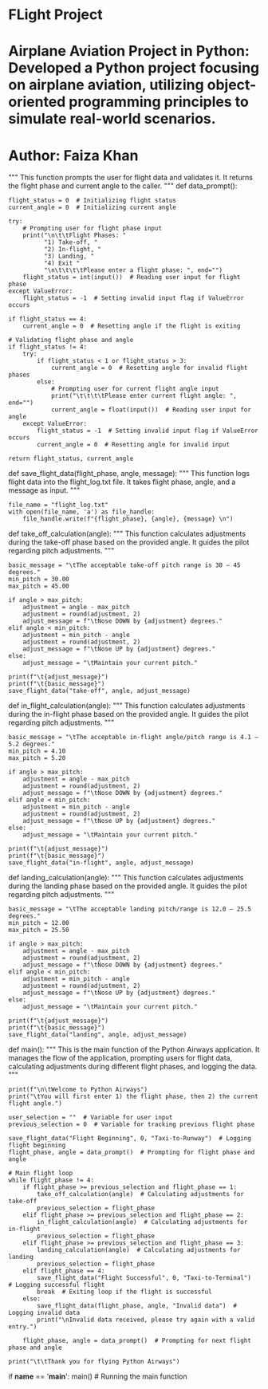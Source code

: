 # FLight Project
# Airplane Aviation Project in Python: Developed a Python project focusing on airplane aviation, utilizing object-oriented programming principles to simulate real-world scenarios.
# Author: Faiza Khan

"""
    This function prompts the user for flight data and validates it.
    It returns the flight phase and current angle to the caller.
"""
def data_prompt():

    flight_status = 0  # Initializing flight status
    current_angle = 0  # Initializing current angle

    try:
        # Prompting user for flight phase input
        print("\n\t\tFlight Phases: "
              "1) Take-off, "
              "2) In-flight, "
              "3) Landing, "
              "4) Exit "
              "\n\t\t\t\tPlease enter a flight phase: ", end="")
        flight_status = int(input())  # Reading user input for flight phase
    except ValueError:
        flight_status = -1  # Setting invalid input flag if ValueError occurs

    if flight_status == 4:
        current_angle = 0  # Resetting angle if the flight is exiting

    # Validating flight phase and angle
    if flight_status != 4:
        try:
            if flight_status < 1 or flight_status > 3:
                current_angle = 0  # Resetting angle for invalid flight phases
            else:
                # Prompting user for current flight angle input
                print("\t\t\t\tPlease enter current flight angle: ", end="")
                current_angle = float(input())  # Reading user input for angle
        except ValueError:
            flight_status = -1  # Setting invalid input flag if ValueError occurs
            current_angle = 0  # Resetting angle for invalid input

    return flight_status, current_angle


def save_flight_data(flight_phase, angle, message):
    """
    This function logs flight data into the flight_log.txt file.
    It takes flight phase, angle, and a message as input.
    """

    file_name = "flight_log.txt"
    with open(file_name, 'a') as file_handle:
        file_handle.write(f"{flight_phase}, {angle}, {message} \n")


def take_off_calculation(angle):
    """
    This function calculates adjustments during the take-off phase based on the provided angle.
    It guides the pilot regarding pitch adjustments.
    """

    basic_message = "\tThe acceptable take-off pitch range is 30 – 45 degrees."
    min_pitch = 30.00
    max_pitch = 45.00

    if angle > max_pitch:
        adjustment = angle - max_pitch
        adjustment = round(adjustment, 2)
        adjust_message = f"\tNose DOWN by {adjustment} degrees."
    elif angle < min_pitch:
        adjustment = min_pitch - angle
        adjustment = round(adjustment, 2)
        adjust_message = f"\tNose UP by {adjustment} degrees."
    else:
        adjust_message = "\tMaintain your current pitch."

    print(f"\t{adjust_message}")
    print(f"\t{basic_message}")
    save_flight_data("take-off", angle, adjust_message)


def in_flight_calculation(angle):
    """
    This function calculates adjustments during the in-flight phase based on the provided angle.
    It guides the pilot regarding pitch adjustments.
    """

    basic_message = "\tThe acceptable in-flight angle/pitch range is 4.1 – 5.2 degrees."
    min_pitch = 4.10
    max_pitch = 5.20

    if angle > max_pitch:
        adjustment = angle - max_pitch
        adjustment = round(adjustment, 2)
        adjust_message = f"\tNose DOWN by {adjustment} degrees."
    elif angle < min_pitch:
        adjustment = min_pitch - angle
        adjustment = round(adjustment, 2)
        adjust_message = f"\tNose UP by {adjustment} degrees."
    else:
        adjust_message = "\tMaintain your current pitch."

    print(f"\t{adjust_message}")
    print(f"\t{basic_message}")
    save_flight_data("in-flight", angle, adjust_message)


def landing_calculation(angle):
    """
    This function calculates adjustments during the landing phase based on the provided angle.
    It guides the pilot regarding pitch adjustments.
    """

    basic_message = "\tThe acceptable landing pitch/range is 12.0 – 25.5 degrees."
    min_pitch = 12.00
    max_pitch = 25.50

    if angle > max_pitch:
        adjustment = angle - max_pitch
        adjustment = round(adjustment, 2)
        adjust_message = f"\tNose DOWN by {adjustment} degrees."
    elif angle < min_pitch:
        adjustment = min_pitch - angle
        adjustment = round(adjustment, 2)
        adjust_message = f"\tNose UP by {adjustment} degrees."
    else:
        adjust_message = "\tMaintain your current pitch."

    print(f"\t{adjust_message}")
    print(f"\t{basic_message}")
    save_flight_data("landing", angle, adjust_message)


def main():
    """
    This is the main function of the Python Airways application.
    It manages the flow of the application, prompting users for flight data,
    calculating adjustments during different flight phases, and logging the data.
    """

    print(f"\n\tWelcome to Python Airways")
    print("\tYou will first enter 1) the flight phase, then 2) the current flight angle.")

    user_selection = ""  # Variable for user input
    previous_selection = 0  # Variable for tracking previous flight phase

    save_flight_data("Flight Beginning", 0, "Taxi-to-Runway")  # Logging flight beginning
    flight_phase, angle = data_prompt()  # Prompting for flight phase and angle

    # Main flight loop
    while flight_phase != 4:
        if flight_phase >= previous_selection and flight_phase == 1:
            take_off_calculation(angle)  # Calculating adjustments for take-off
            previous_selection = flight_phase
        elif flight_phase >= previous_selection and flight_phase == 2:
            in_flight_calculation(angle)  # Calculating adjustments for in-flight
            previous_selection = flight_phase
        elif flight_phase >= previous_selection and flight_phase == 3:
            landing_calculation(angle)  # Calculating adjustments for landing
            previous_selection = flight_phase
        elif flight_phase == 4:
            save_flight_data("Flight Successful", 0, "Taxi-to-Terminal")  # Logging successful flight
            break  # Exiting loop if the flight is successful
        else:
            save_flight_data(flight_phase, angle, "Invalid data")  # Logging invalid data
            print("\nInvalid data received, please try again with a valid entry.")

        flight_phase, angle = data_prompt()  # Prompting for next flight phase and angle

    print("\t\tThank you for flying Python Airways")


if __name__ == '__main__':
    main()  # Running the main function
